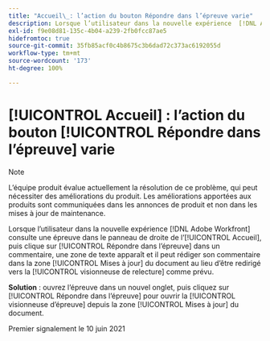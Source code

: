 ```yaml
---
title: "Accueil\_: l’action du bouton Répondre dans l’épreuve varie"
description: Lorsque l’utilisateur dans la nouvelle expérience  [!DNL Adobe Workfront]  consulte une épreuve dans le panneau de droite de l’[!UICONTROL Accueil], puis clique sur [!UICONTROL Répondre dans l’épreuve] dans un commentaire, une zone de texte apparaît et il peut rédiger son commentaire dans la zone [!UICONTROL Mises à jour du document] au lieu d’être redirigé vers la visionneuse de relecture comme prévu.
exl-id: f9e08d81-135c-4b04-a239-2fb0fcc87ae5
hidefromtoc: true
source-git-commit: 35fb85acf0c4b8675c3b6dad72c373ac6192055d
workflow-type: tm+mt
source-wordcount: '173'
ht-degree: 100%

---
```


# [!UICONTROL Accueil] : l’action du bouton [!UICONTROL Répondre dans l’épreuve] varie

<!--Converted to story-->

>[!NOTE]
>
>L’équipe produit évalue actuellement la résolution de ce problème, qui peut nécessiter des améliorations du produit. Les améliorations apportées aux produits sont communiquées dans les annonces de produit et non dans les mises à jour de maintenance.

Lorsque l’utilisateur dans la nouvelle expérience [!DNL Adobe Workfront] consulte une épreuve dans le panneau de droite de l’[!UICONTROL Accueil], puis clique sur [!UICONTROL Répondre dans l’épreuve] dans un commentaire, une zone de texte apparaît et il peut rédiger son commentaire dans la zone [!UICONTROL Mises à jour] du document au lieu d’être redirigé vers la [!UICONTROL visionneuse de relecture] comme prévu.

**Solution** : ouvrez l’épreuve dans un nouvel onglet, puis cliquez sur [!UICONTROL Répondre dans l’épreuve] pour ouvrir la [!UICONTROL visionneuse d’épreuve] depuis la zone [!UICONTROL Mises à jour] du document.

Premier signalement le 10 juin 2021
